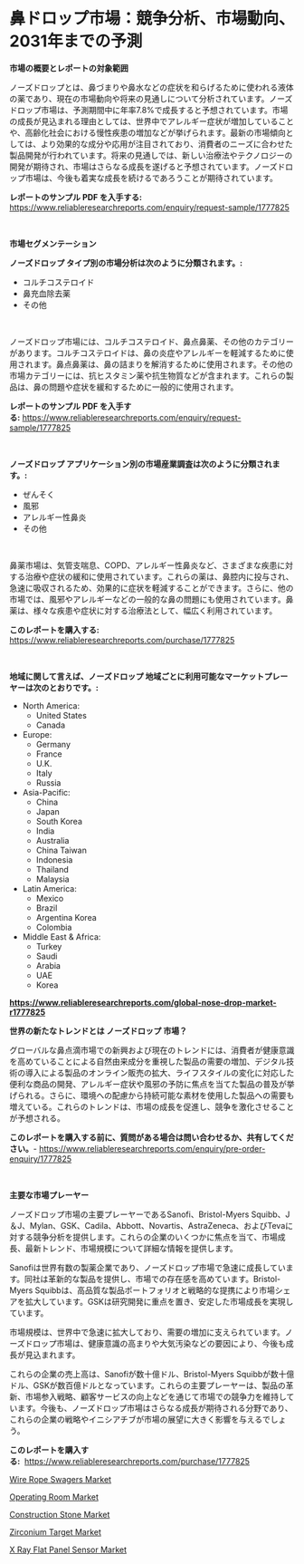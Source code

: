<p><h1>鼻ドロップ市場：競争分析、市場動向、2031年までの予測</h1></p><p><strong>市場の概要とレポートの対象範囲</strong></p>
<p><p>ノーズドロップとは、鼻づまりや鼻水などの症状を和らげるために使われる液体の薬であり、現在の市場動向や将来の見通しについて分析されています。ノーズドロップ市場は、予測期間中に年率7.8%で成長すると予想されています。市場の成長が見込まれる理由としては、世界中でアレルギー症状が増加していることや、高齢化社会における慢性疾患の増加などが挙げられます。最新の市場傾向としては、より効果的な成分や応用が注目されており、消費者のニーズに合わせた製品開発が行われています。将来の見通しでは、新しい治療法やテクノロジーの開発が期待され、市場はさらなる成長を遂げると予想されています。ノーズドロップ市場は、今後も着実な成長を続けるであろうことが期待されています。</p></p>
<p><strong>レポートのサンプル PDF を入手する:</strong> <a href="https://www.reliableresearchreports.com/enquiry/request-sample/1777825">https://www.reliableresearchreports.com/enquiry/request-sample/1777825</a></p>
<p>&nbsp;</p>
<p><strong>市場セグメンテーション</strong></p>
<p><strong>ノーズドロップ タイプ別の市場分析は次のように分類されます。:</strong></p>
<p><ul><li>コルチコステロイド</li><li>鼻充血除去薬</li><li>その他</li></ul></p>
<p>&nbsp;</p>
<p><p>ノーズドロップ市場には、コルチコステロイド、鼻点鼻薬、その他のカテゴリーがあります。コルチコステロイドは、鼻の炎症やアレルギーを軽減するために使用されます。鼻点鼻薬は、鼻の詰まりを解消するために使用されます。その他の市場カテゴリーには、抗ヒスタミン薬や抗生物質などが含まれます。これらの製品は、鼻の問題や症状を緩和するために一般的に使用されます。</p></p>
<p><strong>レポートのサンプル PDF を入手する:</strong>&nbsp;<a href="https://www.reliableresearchreports.com/enquiry/request-sample/1777825">https://www.reliableresearchreports.com/enquiry/request-sample/1777825</a></p>
<p>&nbsp;</p>
<p><strong> ノーズドロップ アプリケーション別の市場産業調査は次のように分類されます。:</strong></p>
<p><ul><li>ぜんそく</li><li>風邪</li><li>アレルギー性鼻炎</li><li>その他</li></ul></p>
<p>&nbsp;</p>
<p><p>鼻薬市場は、気管支喘息、COPD、アレルギー性鼻炎など、さまざまな疾患に対する治療や症状の緩和に使用されています。これらの薬は、鼻腔内に投与され、急速に吸収されるため、効果的に症状を軽減することができます。さらに、他の市場では、風邪やアレルギーなどの一般的な鼻の問題にも使用されています。鼻薬は、様々な疾患や症状に対する治療法として、幅広く利用されています。</p></p>
<p><strong>このレポートを購入する:</strong>&nbsp; <a href="https://www.reliableresearchreports.com/purchase/1777825">https://www.reliableresearchreports.com/purchase/1777825</a></p>
<p>&nbsp;</p>
<p><strong>地域に関して言えば、ノーズドロップ 地域ごとに利用可能なマーケットプレーヤーは次のとおりです。:</strong></p>
<p><ul>
    <li>
        North America:
        <ul>
            <li>United States</li>
            <li>Canada</li>
        </ul>
    </li>
    <li>
        Europe:
        <ul>
            <li>Germany</li>
            <li>France</li>
            <li>U.K.</li>
            <li>Italy</li>
            <li>Russia</li>
        </ul>
    </li>
    <li>
        Asia-Pacific:
        <ul>
            <li>China</li>
            <li>Japan</li>
            <li>South Korea</li>
            <li>India</li>
            <li>Australia</li>
            <li>China Taiwan</li>
            <li>Indonesia</li>
            <li>Thailand</li>
            <li>Malaysia</li>
        </ul>
    </li>
    <li>
        Latin America:
        <ul>
            <li>Mexico</li>
            <li>Brazil</li>
            <li>Argentina Korea</li>
            <li>Colombia</li>
        </ul>
    </li>
    <li>
        Middle East & Africa:
        <ul>
            <li>Turkey</li>
            <li>Saudi</li>
            <li>Arabia</li>
            <li>UAE</li>
            <li>Korea</li>
        </ul>
    </li>
    </ul></p>
<p><strong><a href="https://www.reliableresearchreports.com/global-nose-drop-market-r1777825">https://www.reliableresearchreports.com/global-nose-drop-market-r1777825</a></strong>&nbsp;</p>
<p><strong>世界の新たなトレンドとは ノーズドロップ 市場？</strong></p>
<p><p>グローバルな鼻点滴市場での新興および現在のトレンドには、消費者が健康意識を高めていることによる自然由来成分を重視した製品の需要の増加、デジタル技術の導入による製品のオンライン販売の拡大、ライフスタイルの変化に対応した便利な商品の開発、アレルギー症状や風邪の予防に焦点を当てた製品の普及が挙げられる。さらに、環境への配慮から持続可能な素材を使用した製品への需要も増えている。これらのトレンドは、市場の成長を促進し、競争を激化させることが予想される。</p></p>
<p><strong>このレポートを購入する前に、質問がある場合は問い合わせるか、共有してください。</strong>- <a href="https://www.reliableresearchreports.com/enquiry/pre-order-enquiry/1777825">https://www.reliableresearchreports.com/enquiry/pre-order-enquiry/1777825</a></p>
<p>&nbsp;</p>
<p><strong>主要な市場プレーヤー</strong></p>
<p><p>ノーズドロップ市場の主要プレーヤーであるSanofi、Bristol-Myers Squibb、J＆J、Mylan、GSK、Cadila、Abbott、Novartis、AstraZeneca、およびTevaに対する競争分析を提供します。これらの企業のいくつかに焦点を当て、市場成長、最新トレンド、市場規模について詳細な情報を提供します。</p><p>Sanofiは世界有数の製薬企業であり、ノーズドロップ市場で急速に成長しています。同社は革新的な製品を提供し、市場での存在感を高めています。Bristol-Myers Squibbは、高品質な製品ポートフォリオと戦略的な提携により市場シェアを拡大しています。GSKは研究開発に重点を置き、安定した市場成長を実現しています。</p><p>市場規模は、世界中で急速に拡大しており、需要の増加に支えられています。ノーズドロップ市場は、健康意識の高まりや大気汚染などの要因により、今後も成長が見込まれます。</p><p>これらの企業の売上高は、Sanofiが数十億ドル、Bristol-Myers Squibbが数十億ドル、GSKが数百億ドルとなっています。これらの主要プレーヤーは、製品の革新、市場参入戦略、顧客サービスの向上などを通じて市場での競争力を維持しています。今後も、ノーズドロップ市場はさらなる成長が期待される分野であり、これらの企業の戦略やイニシアチブが市場の展望に大きく影響を与えるでしょう。</p></p>
<p><strong>このレポートを購入する:</strong>&nbsp;&nbsp;<a href="https://www.reliableresearchreports.com/purchase/1777825">https://www.reliableresearchreports.com/purchase/1777825</a></p>
<p><p><a href="https://view.publitas.com/reportprime-1/wire-rope-swagers-market-share-evolution-and-market-growth-trends-2024-2031/">Wire Rope Swagers Market</a></p><p><a href="https://github.com/johnbach50/Market-Research-Report-List-2/blob/main/operating-room-market.md">Operating Room Market</a></p><p><a href="https://issuu.com/reportprime-2/docs/construction-stone-market-size-2030.pptx">Construction Stone Market</a></p><p><a href="https://issuu.com/reportprime-2/docs/zirconium-target-market-size-2030.pptx">Zirconium Target Market</a></p><p><a href="https://zircon-bluebell-299.notion.site/X-Ray-Flat-Panel-Sensor-Market-Size-Reveals-the-Best-Marketing-Channels-In-Global-Industry-7524edd426f24134a93601fa9b81dc42">X Ray Flat Panel Sensor Market</a></p></p>